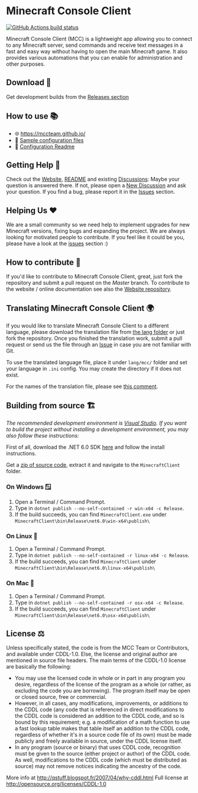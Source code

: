 Minecraft Console Client
========================

[![GitHub Actions build status](https://github.com/MCCTeam/Minecraft-Console-Client/actions/workflows/build-and-release.yml/badge.svg)](https://github.com/MCCTeam/Minecraft-Console-Client/releases/latest)

Minecraft Console Client (MCC) is a lightweight app allowing you to connect to any Minecraft server, send commands and receive text messages in a fast and easy way without having to open the main Minecraft game. It also provides various automations that you can enable for administration and other purposes.

## Download 🔽

Get development builds from the [Releases section](https://github.com/MCCTeam/Minecraft-Console-Client/releases/latest)

## How to use 📚

* 🌐 https://mccteam.github.io/
* 📝 [Sample configuration files](MinecraftClient/config/)
* 📖 [Configuration Readme](https://github.com/MCCTeam/Minecraft-Console-Client/tree/master/MinecraftClient/config#minecraft-console-client-user-manual)

## Getting Help 🙋

Check out the [Website](https://mccteam.github.io/), [README](https://github.com/MCCTeam/Minecraft-Console-Client/tree/master/MinecraftClient/config#minecraft-console-client-user-manual) and existing [Discussions](https://github.com/MCCTeam/Minecraft-Console-Client/discussions): Maybe your question is answered there. If not, please open a [New Discussion](https://github.com/MCCTeam/Minecraft-Console-Client/discussions/new) and ask your question. If you find a bug, please report it in the [Issues](https://github.com/MCCTeam/Minecraft-Console-Client/issues) section.

## Helping Us ❤️

We are a small community so we need help to implement upgrades for new Minecraft versions, fixing bugs and expanding the project. We are always looking for motivated people to contribute. If you feel like it could be you, please have a look at the [issues](https://github.com/MCCTeam/Minecraft-Console-Client/issues?q=is%3Aissue+is%3Aopen+label%3Awaiting-for%3Acontributor) section :)

## How to contribute 📝

If you'd like to contribute to Minecraft Console Client, great, just fork the repository and submit a pull request on the *Master* branch. To contribute to the website / online documentation see also the [Website repository](https://github.com/MCCTeam/MCCTeam.github.io).

## Translating Minecraft Console Client 🌍

If you would like to translate Minecraft Console Client to a different language, please download the translation file from [the lang folder](https://github.com/MCCTeam/Minecraft-Console-Client/tree/master/MinecraftClient/Resources/lang) or just fork the repository. Once you finished the translation work, submit a pull request or send us the file through an [Issue](https://github.com/MCCTeam/Minecraft-Console-Client/issues) in case you are not familiar with Git.

To use the translated language file, place it under `lang/mcc/` folder and set your language in `.ini` config. You may create the directory if it does not exist.

For the names of the translation file, please see [this comment](https://github.com/MCCTeam/Minecraft-Console-Client/pull/1282#issuecomment-711150715).

## Building from source 🏗️

_The recommended development environment is [Visual Studio](https://visualstudio.microsoft.com/). If you want to build the project without installing a development environment, you may also follow these instructions:_

First of all, download the .NET 6.0 SDK [here](https://dotnet.microsoft.com/en-us/download) and follow the install instructions.

Get a [zip of source code](https://github.com/MCCTeam/Minecraft-Console-Client/archive/master.zip), extract it and navigate to the `MinecraftClient` folder.

### On Windows 🪟

1. Open a Terminal / Command Prompt.
2. Type in `dotnet publish --no-self-contained -r win-x64 -c Release`.
3. If the build succeeds, you can find `MinecraftClient.exe` under `MinecraftClient\bin\Release\net6.0\win-x64\publish\`

### On Linux 🐧

1. Open a Terminal / Command Prompt.
2. Type in `dotnet publish --no-self-contained -r linux-x64 -c Release`.
3. If the build succeeds, you can find `MinecraftClient` under `MinecraftClient\bin\Release\net6.0\linux-x64\publish\`

### On Mac 🍎

1. Open a Terminal / Command Prompt.
2. Type in `dotnet publish --no-self-contained -r osx-x64 -c Release`.
3. If the build succeeds, you can find `MinecraftClient` under `MinecraftClient\bin\Release\net6.0\osx-x64\publish\`

## License ⚖️

Unless specifically stated, the code is from the MCC Team or Contributors, and available under CDDL-1.0. Else, the license and original author are mentioned in source file headers.
The main terms of the CDDL-1.0 license are basically the following:

- You may use the licensed code in whole or in part in any program you desire, regardless of the license of the program as a whole (or rather, as excluding the code you are borrowing). The program itself may be open or closed source, free or commercial.
- However, in all cases, any modifications, improvements, or additions to the CDDL code (any code that is referenced in direct modifications to the CDDL code is considered an addition to the CDDL code, and so is bound by this requirement; e.g. a modification of a math function to use a fast lookup table makes that table itself an addition to the CDDL code, regardless of whether it's in a source code file of its own) must be made publicly and freely available in source, under the CDDL license itself.
- In any program (source or binary) that uses CDDL code, recognition must be given to the source (either project or author) of the CDDL code. As well, modifications to the CDDL code (which must be distributed as source) may not remove notices indicating the ancestry of the code.

More info at http://qstuff.blogspot.fr/2007/04/why-cddl.html
Full license at http://opensource.org/licenses/CDDL-1.0
